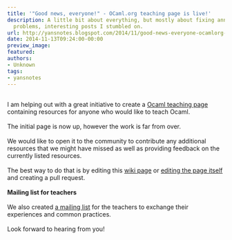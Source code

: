 ```yaml
---
title: '"Good news, everyone!" - OCaml.org teaching page is live!'
description: A little bit about everything, but mostly about fixing annoying tech
  problems, interesting posts I stumbled on.
url: http://yansnotes.blogspot.com/2014/11/good-news-everyone-ocamlorg-teaching.html
date: 2014-11-13T09:24:00-00:00
preview_image:
featured:
authors:
- Unknown
tags:
- yansnotes
---
```


<div dir="ltr" style="text-align: left;" trbidi="on">
<br/>
I am helping out with a great initiative to create a <a href="http://ocaml.org/learn/teaching-ocaml.html" target="_blank">Ocaml teaching page </a>containing resources for anyone who would like to teach Ocaml.<br/>
&nbsp; <br/>
The initial page is now up, however the work is far from over. <br/>
<br/>
We would like to open it to the community to contribute any additional resources that we might have missed as well as providing feedback on the currently listed resources.<br/>
<div dir="ltr" style="text-align: left;" trbidi="on">
<br/></div>
<div dir="ltr" style="text-align: left;" trbidi="on">
The best way to do that is by editing this <a href="https://github.com/ocaml/ocaml.org/wiki/OCAML-Teaching-Resources" target="_blank">wiki page</a> or <a href="https://github.com/yansh/ocaml.org/blob/master/site/learn/teaching-ocaml.md" target="_blank">editing the page itself </a>and creating a pull request.<br/>
<br/>
<b>Mailing list for teachers</b> <br/>
<br/></div>
<div dir="ltr" style="text-align: left;" trbidi="on">
We also created <a href="http://lists.ocaml.org/listinfo/teaching" target="_blank">a mailing list</a> for the teachers to exchange their experiences and common practices.<br/>
<br/>
Look forward to hearing from you!</div>
<div dir="ltr" style="text-align: left;" trbidi="on">
<br/></div>
<div dir="ltr" style="text-align: left;" trbidi="on">
<br/></div>
</div>

